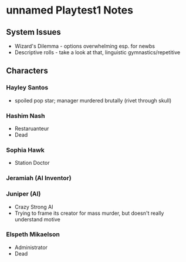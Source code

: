 # unnamed Playtest1 Notes

## System Issues

- Wizard's Dilemma - options overwhelming esp. for newbs
- Descriptive rolls - take a look at that, linguistic gymnastics/repetitive

## Characters

### Hayley Santos

- spoiled pop star; manager murdered brutally (rivet through skull)

### Hashim Nash

- Restaruanteur
- Dead

### Sophia Hawk

- Station Doctor

### Jeramiah (AI Inventor)

### Juniper (AI)

- Crazy Strong AI
- Trying to frame its creator for mass murder, but doesn't really understand motive

### Elspeth Mikaelson

- Administrator
- Dead